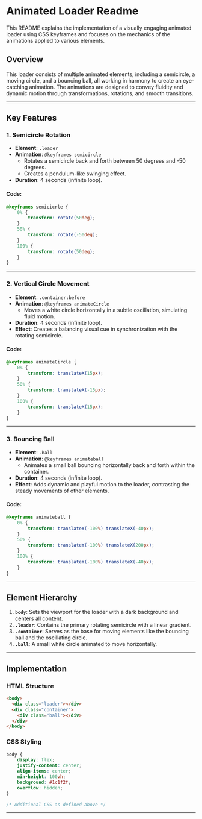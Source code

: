 # Animated Loader Readme

This README explains the implementation of a visually engaging animated loader using CSS keyframes and focuses on the mechanics of the animations applied to various elements.

## Overview

This loader consists of multiple animated elements, including a semicircle, a moving circle, and a bouncing ball, all working in harmony to create an eye-catching animation. The animations are designed to convey fluidity and dynamic motion through transformations, rotations, and smooth transitions.

---

## Key Features

### 1. **Semicircle Rotation**
- **Element**: `.loader`
- **Animation**: `@keyframes semicircle`
  - Rotates a semicircle back and forth between 50 degrees and -50 degrees.
  - Creates a pendulum-like swinging effect.
- **Duration**: 4 seconds (infinite loop).

#### Code:
```css
@keyframes semicicrle {
    0% {
        transform: rotate(50deg);
    }
    50% {
        transform: rotate(-50deg);
    }
    100% {
        transform: rotate(50deg);
    }
}
```

---

### 2. **Vertical Circle Movement**
- **Element**: `.container:before`
- **Animation**: `@keyframes animateCircle`
  - Moves a white circle horizontally in a subtle oscillation, simulating fluid motion.
- **Duration**: 4 seconds (infinite loop).
- **Effect**: Creates a balancing visual cue in synchronization with the rotating semicircle.

#### Code:
```css
@keyframes animateCircle {
    0% {
        transform: translateX(15px);
    }
    50% {
        transform: translateX(-15px);
    }
    100% {
        transform: translateX(15px);
    }
}
```

---

### 3. **Bouncing Ball**
- **Element**: `.ball`
- **Animation**: `@keyframes animateball`
  - Animates a small ball bouncing horizontally back and forth within the container.
- **Duration**: 4 seconds (infinite loop).
- **Effect**: Adds dynamic and playful motion to the loader, contrasting the steady movements of other elements.

#### Code:
```css
@keyframes animateball {
    0% {
        transform: translateY(-100%) translateX(-40px);
    }
    50% {
        transform: translateY(-100%) translateX(200px);
    }
    100% {
        transform: translateY(-100%) translateX(-40px);
    }
}
```

---

## Element Hierarchy

1. **`body`**: Sets the viewport for the loader with a dark background and centers all content.
2. **`.loader`**: Contains the primary rotating semicircle with a linear gradient.
3. **`.container`**: Serves as the base for moving elements like the bouncing ball and the oscillating circle.
4. **`.ball`**: A small white circle animated to move horizontally.

---

## Implementation

### HTML Structure
```html
<body>
  <div class="loader"></div>
  <div class="container">
    <div class="ball"></div>
  </div>
</body>
```

### CSS Styling
```css
body {
    display: flex;
    justify-content: center;
    align-items: center;
    min-height: 100vh;
    background: #1c1f2f;
    overflow: hidden;
}

/* Additional CSS as defined above */
```

---

